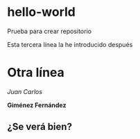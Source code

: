 # hello-world
Prueba para crear repositorio

Esta tercera línea la he introducido después

# Otra línea
*Juan Carlos*

**Giménez Fernández**

## ¿Se verá bien?

